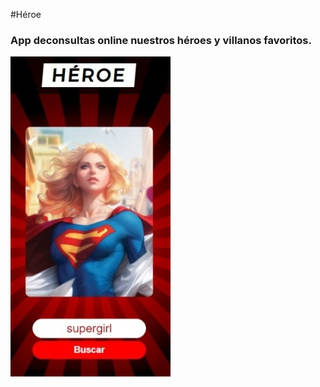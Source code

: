 #Héroe

### App deconsultas online nuestros héroes y villanos favoritos.

![WebCapture](/img/capture.jpeg)